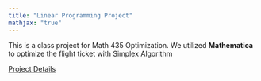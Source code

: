 ```yaml
---
title: "Linear Programming Project"
mathjax: "true"
---
```


This is a class project for Math 435 Optimization. We utilized **Mathematica** to optimize the flight ticket with Simplex Algorithm


<p><a href="/images/application.pdf.pdf">Project Details</a></p>
